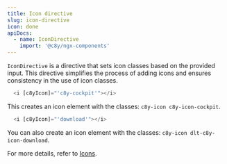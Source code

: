 ```yaml
---
title: Icon directive
slug: icon-directive
icon: done
apiDocs:
  - name: IconDirective
    import: '@c8y/ngx-components'
---
```


<!-- markdownlint-disable MD051 -->

`IconDirective` is a directive that sets icon classes based on the provided input. This directive simplifies the process of adding icons and ensures consistency in the use of icon classes.

```ts
  <i [c8yIcon]="'c8y-cockpit'"></i>
```

This creates an icon element with the classes: `c8y-icon c8y-icon-cockpit`.

```ts
  <i [c8yIcon]="'download'"></i>
```
You can also create an icon element with the classes: `c8y-icon dlt-c8y-icon-download`.

For more details, refer to [Icons](#/icons/icons/overview#icon-directive).
